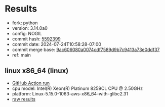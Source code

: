 # Results

- fork: python
- version: 3.14.0a0
- config: NOGIL
- commit hash: [5592399](https://github.com/python/cpython/commit/5592399)
- commit date: 2024-07-24T10:58:28-07:00
- commit merge base: [9ac606080a0074cdf7589d9b7c9413a73e0ddf37](https://github.com/python/cpython/commit/9ac606080a0074cdf7589d9b7c9413a73e0ddf37)
- ref: main

## linux x86_64 (linux)

- [GitHub Action run](https://github.com/facebookexperimental/free-threading-benchmarking/actions/runs/10082581049)
- cpu model: Intel(R) Xeon(R) Platinum 8259CL CPU @ 2.50GHz
- platform: Linux-5.15.0-1063-aws-x86_64-with-glibc2.31
- [raw results](bm-20240724-linux-x86_64-python-main-3.14.0a0-5592399.json)

